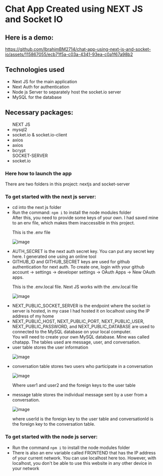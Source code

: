<h1>Chat App Created using NEXT JS and Socket IO</h1>

<h2>Here is a demo:</h2>

https://github.com/IbrahimBM2714/chat-app-using-next-js-and-socket-io/assets/115867055/ecb71f5a-c03a-4341-93ea-c0a1f67a98b2

<h2>Technologies used</h2>
<ul>
<li>Next JS for the main application</li>
<li>Next Auth for authentication</li>
<li>Node js Server to separately host the socket.io server</li>
<li>MySQL for the database</li>
</ul>

<h2>Necessary packages:</h2>
<ul>
  NEXT JS
  <li>mysql2</li>
  <li>socket.io & socket.io-client</li>
  <li>axios</li>
  <li>axios</li>
  <li>bcrypt</li>
  SOCKET-SERVER
  <li>socket.io</li>
</ul>

<h3>Here how to launch the app</h3>
<p>There are two folders in this project: nextjs and socket-server</p>
<h3>To get started with the next js server:</h3>
<ul>
  <li>cd into the next js folder</li>
  <li>Run the command: <code>npm i</code> to install the node modules folder</li>
  After this, you need to provide some keys of your own. I had saved mine to an env file, which makes them inaccessible in this project.
  <p>This is the .env file</p>
  
  ![image](https://github.com/IbrahimBM2714/chat-app-using-next-js-and-socket-io/assets/115867055/236b69ef-086a-4917-834f-5bfea6fd140f)

  <li>AUTH_SECRET is the next auth secret key. You can put any secret key here. I generated one using an online tool</li>
  <li>GITHUB_ID and GITHUB_SECRET keys are used for github authentication for next auth. To create one, login with your github account -> settings -> developer settings -> OAuth Apps -> New OAuth apps.</li>

  <p>This is the .env.local file. Next JS works with the .env.local file</p>

  ![image](https://github.com/IbrahimBM2714/chat-app-using-next-js-and-socket-io/assets/115867055/7c4894a4-843c-4cbf-8040-d6101d1da4f8)

  
  <li>NEXT_PUBLIC_SOCKET_SERVER is the endpoint where the socket io server is hosted, in my case I had hosted it on localhost using the IP address of my home
  <li>NEXT_PUBLIC_HOST, NEXT_PUBLIC_PORT, NEXT_PUBLIC_USER, NEXT_PUBLIC_PASSWORD, and NEXT_PUBLIC_DATABASE are used to connected to the MySQL database on your local computer.</li>
  You will need to create your own MySQL database. Mine was called chatapp. The tables used are message, user, and conversation. 
  <li>user table stores the user information</li>
  
  ![image](https://github.com/IbrahimBM2714/chat-app-using-next-js-and-socket-io/assets/115867055/d7173276-ab45-4096-87c3-98906e077e79)

  <li>conversation table stores two users who participate in a conversation </li>

  ![image](https://github.com/IbrahimBM2714/chat-app-using-next-js-and-socket-io/assets/115867055/bbb7b363-c423-4b74-9c8d-43ddc6eaf5c5)

  <p>Where user1 and user2 and the foreign keys to the user table</p>

  <li>message table stores the individual message sent by a user from a conversation. </li>
  
  ![image](https://github.com/IbrahimBM2714/chat-app-using-next-js-and-socket-io/assets/115867055/9ae5aa86-9524-4b2d-b87c-24a7d8e7dd35)

  <p>where userId is the foreign key to the user table and conversationId is the foreign key to the conversation table.</p>
</ul>

<h3>To get started with the node js server:</h3>
<ul>
  <li>Run the command <code>npm i</code> to install the node modules folder</li>
  <li>There is also an env variable called FRONTEND that has the IP address of your current network. You can use localhost here too. However, with localhost, you don't be able to use this website in any other device in your network</li>
</ul>
